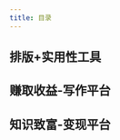 ```yaml
---
title: 目录
---
```


## 排版+实用性工具

<operate-TypeSet />

## 赚取收益-写作平台

<operate-EarnMoney />

## 知识致富-变现平台

<operate-KnowledgeRich />

<footer-FooterLink :isShareLink="true" :isDaShang="true" />
